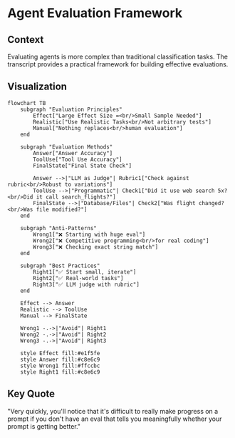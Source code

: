 # Agent Evaluation Framework

## Context
Evaluating agents is more complex than traditional classification tasks. The transcript provides a practical framework for building effective evaluations.

## Visualization

```mermaid
flowchart TB
    subgraph "Evaluation Principles"
        Effect["Large Effect Size =<br/>Small Sample Needed"]
        Realistic["Use Realistic Tasks<br/>Not arbitrary tests"]
        Manual["Nothing replaces<br/>human evaluation"]
    end
    
    subgraph "Evaluation Methods"
        Answer["Answer Accuracy"]
        ToolUse["Tool Use Accuracy"]
        FinalState["Final State Check"]
        
        Answer -->|"LLM as Judge"| Rubric1["Check against rubric<br/>Robust to variations"]
        ToolUse -->|"Programmatic"| Check1["Did it use web search 5x?<br/>Did it call search_flights?"]
        FinalState -->|"Database/Files"| Check2["Was flight changed?<br/>Was file modified?"]
    end
    
    subgraph "Anti-Patterns"
        Wrong1["❌ Starting with huge eval"]
        Wrong2["❌ Competitive programming<br/>for real coding"]
        Wrong3["❌ Checking exact string match"]
    end
    
    subgraph "Best Practices"
        Right1["✅ Start small, iterate"]
        Right2["✅ Real-world tasks"]
        Right3["✅ LLM judge with rubric"]
    end
    
    Effect --> Answer
    Realistic --> ToolUse
    Manual --> FinalState
    
    Wrong1 -.->|"Avoid"| Right1
    Wrong2 -.->|"Avoid"| Right2
    Wrong3 -.->|"Avoid"| Right3
    
    style Effect fill:#e1f5fe
    style Answer fill:#c8e6c9
    style Wrong1 fill:#ffccbc
    style Right1 fill:#c8e6c9
```

## Key Quote
"Very quickly, you'll notice that it's difficult to really make progress on a prompt if you don't have an eval that tells you meaningfully whether your prompt is getting better."